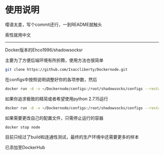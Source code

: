 # 使用说明

嘤语太差，写个commit还行，一到README就触头

索性就用中文

---

Docker版本的Ehco1996/shadowsocksr

主要为了方便后端环境有所折腾，使用方法也很简单

```sh
git clone https://github.com/Isaccliberty/Dockernode.git
```

在configs中按照说明调整好你的各项参数，然后

```sh
docker run -d -v ~/Dockernode/configs:/root/shadowsocks/configs --restart=always --name=node --network=host issacc/dockernode
```

如果你追求极致的精简或者希望使用python 2.7.15运行

```sh
docker run -d -v ~/Dockernode/configs:/root/shadowsocks/configs --restart=always --name=node --network=host issacc/dockernode:dev
```

如果需要更改自己的配置文件，只需停止运行的容器

```sh
docker stop node
```

目前只经过了build和连通性测试，最终的生产环境中还需要更多的样本

已添加至DockerHub